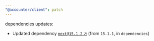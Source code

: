 ```yaml
---
"@accounter/client": patch
---
```

dependencies updates:
  - Updated dependency [`next@15.1.2` ↗︎](https://www.npmjs.com/package/next/v/15.1.2) (from `15.1.1`, in `dependencies`)
